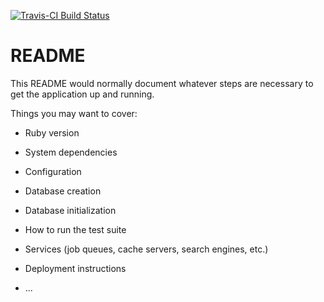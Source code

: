 [![Travis-CI Build
Status](https://travis-ci.com/nevrome/temp.svg?token=vxsQ9RjxoGASGtX4Q8jc&branch=master)](https://travis-ci.com/nevrome/temp)

# README

This README would normally document whatever steps are necessary to get the
application up and running.

Things you may want to cover:

* Ruby version

* System dependencies

* Configuration

* Database creation

* Database initialization

* How to run the test suite

* Services (job queues, cache servers, search engines, etc.)

* Deployment instructions

* ...
